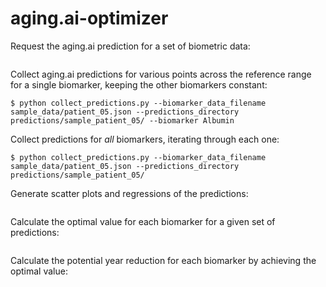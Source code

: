 # aging.ai-optimizer

Request the aging.ai prediction for a set of biometric data:

```
```

Collect aging.ai predictions for various points across the reference range for a single biomarker, keeping the other biomarkers constant:

```
$ python collect_predictions.py --biomarker_data_filename sample_data/patient_05.json --predictions_directory predictions/sample_patient_05/ --biomarker Albumin
```

Collect predictions for *all* biomarkers, iterating through each one:

```
$ python collect_predictions.py --biomarker_data_filename sample_data/patient_05.json --predictions_directory predictions/sample_patient_05/
```

Generate scatter plots and regressions of the predictions:

```
```

Calculate the optimal value for each biomarker for a given set of predictions:

```
```

Calculate the potential year reduction for each biomarker by achieving the optimal value:

```
```
